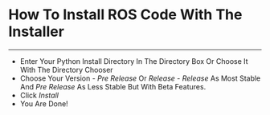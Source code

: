 # How To Install ROS Code With The Installer
___
- Enter Your Python Install Directory In The Directory Box Or Choose It With The Directory Chooser
- Choose Your Version - *Pre Release* Or *Release* - *Release* As Most Stable And *Pre Release* As Less Stable But With Beta Features.
- Click *Install*
- You Are Done!
